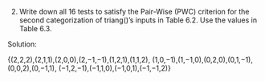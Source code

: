 2.  Write down all 16 tests to satisfy the Pair-Wise (PWC) criterion for the second categorization of triang()’s inputs in Table 6.2.  Use the values in Table 6.3.

Solution:

{(2,2,2),(2,1,1),(2,0,0),(2,−1,−1),(1,2,1),(1,1,2),
(1,0,−1),(1,−1,0),(0,2,0),(0,1,−1),(0,0,2),(0,−1,1),
(−1,2,−1),(−1,1,0),(−1,0,1),(−1,−1,2)}